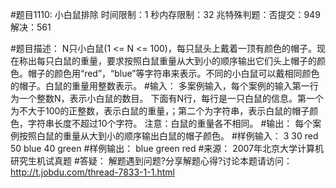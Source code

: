 #题目1110: 小白鼠排除
时间限制：1 秒内存限制：32 兆特殊判题：否提交：949解决：561

#题目描述：
N只小白鼠(1 <= N <= 100)，每只鼠头上戴着一顶有颜色的帽子。现在称出每只白鼠的重量，要求按照白鼠重量从大到小的顺序输出它们头上帽子的颜色。帽子的颜色用“red”，“blue”等字符串来表示。不同的小白鼠可以戴相同颜色的帽子。白鼠的重量用整数表示。
#输入：
多案例输入，每个案例的输入第一行为一个整数N，表示小白鼠的数目。
下面有N行，每行是一只白鼠的信息。第一个为不大于100的正整数，表示白鼠的重量，；第二个为字符串，表示白鼠的帽子颜色，字符串长度不超过10个字符。
注意：白鼠的重量各不相同。
#输出：
每个案例按照白鼠的重量从大到小的顺序输出白鼠的帽子颜色。
#样例输入：
3
30 red
50 blue
40 green
#样例输出：
blue
green
red
#来源：
2007年北京大学计算机研究生机试真题
#答疑：
解题遇到问题?分享解题心得?讨论本题请访问：http://t.jobdu.com/thread-7833-1-1.html
